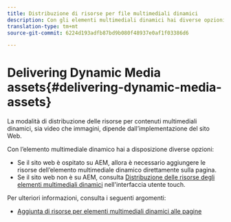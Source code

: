 ```yaml
---
title: Distribuzione di risorse per file multimediali dinamici
description: Con gli elementi multimediali dinamici hai diverse opzioni a disposizione per distribuire le tue risorse degli elementi multimediali dinamici, sia video che immagini, all'interno del sito web.
translation-type: tm+mt
source-git-commit: 6224d193adfb87bd9b080f48937e0af1f03386d6

---
```



# Delivering Dynamic Media assets{#delivering-dynamic-media-assets}

La modalità di distribuzione delle risorse per contenuti multimediali dinamici, sia video che immagini, dipende dall’implementazione del sito Web.

Con l’elemento multimediale dinamico hai a disposizione diverse opzioni:

* Se il sito web è ospitato su AEM, allora è necessario aggiungere le risorse dell’elemento multimediale dinamico direttamente sulla pagina.
* Se il sito web non è su AEM, consulta [Distribuzione delle risorse degli elementi multimediali dinamici](/help/assets/dynamic-media/delivering-dynamic-media-assets.md) nell&#39;interfaccia utente touch.

Per ulteriori informazioni, consulta i seguenti argomenti:

* [Aggiunta di risorse per elementi multimediali dinamici alle pagine](/help/assets/dynamic-media/adding-dynamic-media-assets-to-pages.md)

